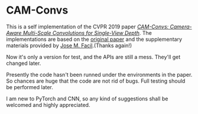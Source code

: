 
# CAM-Convs

This is a self implementation of the CVPR 2019 paper [*CAM-Convs: Camera-Aware Multi-Scale Convolutions for Single-View Depth*](http://webdiis.unizar.es/~jmfacil/camconvs/). The implementations are based on the [original paper](https://arxiv.org/abs/1904.02028?context=cs) and the supplementary materials provided by [Jose M. Facil](https://webdiis.unizar.es/~jmfacil/).(Thanks again!)

Now it's only a version for test, and the APIs are still a mess. They'll get changed later.

Presently the code hasn't been runned under the environments in the paper. So chances are huge that the code are not rid of bugs. Full testing should be performed later.

I am new to PyTorch and CNN, so any kind of suggestions shall be welcomed and highly appreciated.
